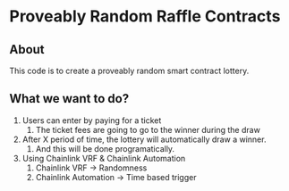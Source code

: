 # Proveably Random Raffle Contracts

## About
 
This code is to create a proveably random smart contract lottery.

## What we want to do?

1. Users can enter by paying for a ticket
   1. The ticket fees are going to go to the winner during the draw
2. After X period of time, the lottery will automatically draw a winner.
   1. And this will be done programatically.
3. Using Chainlink VRF & Chainlink Automation
   1. Chainlink VRF -> Randomness
   2. Chainlink Automation -> Time based trigger 

